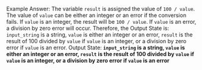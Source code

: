 Example Answer:
The variable `result` is assigned the value of `100 / value`. The value of `value` can be either an integer or an error if the conversion fails. If `value` is an integer, the result will be `100 / value`. If `value` is an error, a division by zero error will occur. Therefore, the Output State is: `input_string` is a string, `value` is either an integer or an error, `result` is the result of 100 divided by `value` if `value` is an integer, or a division by zero error if `value` is an error.
Output State: **`input_string` is a string, `value` is either an integer or an error, `result` is the result of 100 divided by `value` if `value` is an integer, or a division by zero error if `value` is an error**